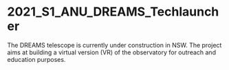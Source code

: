# 2021_S1_ANU_DREAMS_Techlauncher

The DREAMS telescope is currently under construction in NSW. The project aims at building a virtual version (VR) of the observatory for outreach and education purposes.